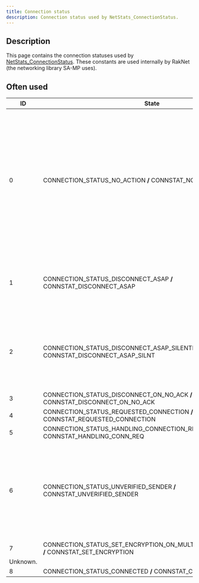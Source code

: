 ```yaml
---
title: Connection status
description: Connection status used by NetStats_ConnectionStatus.
---
```


## Description

This page contains the connection statuses used by [NetStats_ConnectionStatus](../functions/NetStats_ConnectionStatus). These constants are used internally by RakNet (the networking library SA-MP uses).

## Often used

| ID       | State                                                                                     | Meaning                                                                                                                                                                                                                                                                                                                                                                                                                                                                                                                                                                                                                                                  |
| -------- | ----------------------------------------------------------------------------------------- | -------------------------------------------------------------------------------------------------------------------------------------------------------------------------------------------------------------------------------------------------------------------------------------------------------------------------------------------------------------------------------------------------------------------------------------------------------------------------------------------------------------------------------------------------------------------------------------------------------------------------------------------------------- |
| 0        | CONNECTION_STATUS_NO_ACTION **/** CONNSTAT_NO_ACTION                                      | Whenever a packet has to be sent to the client, it will be processed by a separate thread. As this thread is sending a packet, it is possible for the server to say... receive a disconnection packet, which may get processed in the meantime. This would result in data racing (and thus the behavior is undefined). To solve this problem, the connection state will change to CONNECTION_STATUS_NO_ACTION, and any changes to the player ID will not occur until the update thread has given the main thread the "green light". Now, as a server developer, this connection state is not really relevant to you, so you probably won't ever need it. |
| 1        | CONNECTION_STATUS_DISCONNECT_ASAP **/** CONNSTAT_DISCONNECT_ASAP                          | The client is to be disconnected as soon as possible. It is possible for NetStats_ConnectionStatus to return this value during the disconnect process, specifically when a player is not yet "truely" disconnected, yet [OnPlayerDisconnect](../callbacks/OnPlayerDisconnect) may have fired already for this player.                                                                                                                                                                                                                                                                                                                                    |
| 2        | CONNECTION_STATUS_DISCONNECT_ASAP_SILENTLY **/** CONNSTAT_DISCONNECT_ASAP_SILNT           | The client is to be disconnected as soon as possible, but without sending the ID_DISCONNECTION_NOTIFICATION packet to the client. SA-MP sends this in several cases (however SA-MP itself most likely doesn't, RakNet definitely does), for example when the server password is entered incorrectly.                                                                                                                                                                                                                                                                                                                                                     |
| 3        | CONNECTION_STATUS_DISCONNECT_ON_NO_ACK **/** CONNSTAT_DISCONNECT_ON_NO_ACK                | Unknown.                                                                                                                                                                                                                                                                                                                                                                                                                                                                                                                                                                                                                                                 |
| 4        | CONNECTION_STATUS_REQUESTED_CONNECTION **/** CONNSTAT_REQUESTED_CONNECTION                | The client has requested a connection with the server.                                                                                                                                                                                                                                                                                                                                                                                                                                                                                                                                                                                                   |
| 5        | CONNECTION_STATUS_HANDLING_CONNECTION_REQUEST **/** CONNSTAT_HANDLING_CONN_REQ            | The server is currently handling the connection request.                                                                                                                                                                                                                                                                                                                                                                                                                                                                                                                                                                                                 |
| 6        | CONNECTION_STATUS_UNVERIFIED_SENDER **/** CONNSTAT_UNVERIFIED_SENDER                      | Initially, incoming connection requests appear to use UNVERIFIED_SENDER. While the client-server connection is in this state, only ID_CONNECTION_REQUEST packets are read. The server will automatically close the connection and add the client IP to a temporary blacklist if anything else is sent. Whether or not it is possible for [NetStats_ConnectionStatus](../functions/NetStats_ConnectionStatus) to return this status is doubtful.                                                                                                                                                                                                          |
| 7        | CONNECTION_STATUS_SET_ENCRYPTION_ON_MULTIPLE_16_BYTE_PACKET **/** CONNSTAT_SET_ENCRYPTION |
| Unknown. |
| 8        | CONNECTION_STATUS_CONNECTED **/** CONNSTAT_CONNECTED                                      | The client is connected to the server.                                                                                                                                                                                                                                                                                                                                                                                                                                                                                                                                                                                                                   |
